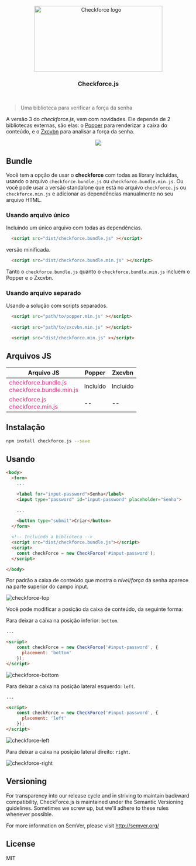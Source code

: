 <p align="center">
  <img src="https://user-images.githubusercontent.com/6599252/154813112-d055ce6e-d896-44b2-b45b-b91e12ca36b7.svg" alt="Checkforce logo" width="350" height="180">
</p>

<h3 align="center">Checkforce.js</h3>
<br/>

<!-- [![BCH compliance](https://bettercodehub.com/edge/badge/dejaneves/checkforce.js)](https://bettercodehub.com)
[![Build Status](https://travis-ci.org/dejaneves/checkforce.js.svg?branch=master)](https://travis-ci.org/dejaneves/checkforce.js) -->

> Uma biblioteca para verificar a força da senha

A versão 3 do *checkforce.js*, vem com novidades. Ele depende de 2 bibliotecas externas, são elas: o [Popper](https://popper.js.org/) para renderizar a caixa do conteúdo, e o [Zxcvbn](https://github.com/dropbox/zxcvbn) para analisar a força da senha.

<p align="center">
  <img  src="https://user-images.githubusercontent.com/6599252/154813307-c0f323a4-3f69-468c-9d8f-1537ab66870a.png">
</p>

## Bundle

Você tem a opção de usar o **checkforce** com todas as library incluídas, usando o arquivo `checkforce.bundle.js` ou `checkforce.bundle.min.js`. Ou você pode usar a versão standalone que está no arquivo `checkforce.js` ou `checkforce.min.js` e adicionar as dependências manualmente no seu arquivo HTML.

### Usando arquivo único

Incluindo um único arquivo com todas as dependências.

```html
  <script src="dist/checkforce.bundle.js" ></script>
```

versão minificada.

```html
  <script src="dist/checkforce.bundle.min.js" ></script>
```

Tanto o `checkforce.bundle.js` quanto o `checkforce.bundle.min.js` incluem o Popper e o Zxcvbn. 

### Usando arquivo separado

Usando a solução com scripts separados.

```html
  <script src="path/to/popper.min.js" ></script>
  
  <script src="path/to/zxcvbn.min.js" ></script>

  <script src="dist/checkforce.min.js" ></script>
```

## Arquivos JS

| Arquivo JS      | Popper | Zxcvbn
| ----------- | ----------- | ----------- |
| <span style="color: #d63384;">checkforce.bundle.js <br/> checkforce.bundle.min.js</span>      | Incluído       | Incluído
| <span style="color: #d63384;">checkforce.js <br/> checkforce.min.js</span>     | --       | --           


## Instalação

```sh
npm install checkforce.js --save
```

## Usando

```html
<body>
  <form>
    ...

    <label for="input-password">Senha</label>
    <input type="password" id="input-password" placeholder="Senha">
    
    ...

    <button type="submit">Criar</button>
  </form>

  <!-- Incluindo a biblioteca -->
  <script src="dist/checkforce.bundle.js"></script>
  <script>
    const checkForce = new CheckForce('#input-password');
  </script>

</body>
```

Por padrão a caixa de conteúdo que mostra o *nível/força* da senha aparece na parte superior do campo input.

![checkforce-top](https://user-images.githubusercontent.com/6599252/154812763-e5d73981-1bc2-44fd-bfcb-a0865379c3a8.png)

Você pode modificar a posição da caixa de conteúdo, da seguinte forma:

Para deixar a caixa na posição inferior: `bottom`.

```html
...

<script>
    const checkForce = new CheckForce('#input-password', {
      placement: 'bottom'
    });
</script>
```

![checkforce-bottom](https://user-images.githubusercontent.com/6599252/154812953-99c3b90b-bd4d-466a-9098-2927495fd45d.png)

Para deixar a caixa na posição lateral esquerdo: `left`.

```html
...

<script>
    const checkForce = new CheckForce('#input-password', {
      placement: 'left'
    });
</script>
```

![checkforce-left](https://user-images.githubusercontent.com/6599252/154813023-3d23b354-e7c9-45cd-9282-5051207c520f.png)

Para deixar a caixa na posição lateral direito: `right`.

![checkforce-right](https://user-images.githubusercontent.com/6599252/154813071-3190fcec-a31d-4283-a98e-528cf6155476.png)



## Versioning
For transparency into our release cycle and in striving to maintain backward compatibility, CheckForce.js is maintained under the Semantic Versioning guidelines. Sometimes we screw up, but we'll adhere to these rules whenever possible.

For more information on SemVer, please visit <http://semver.org/>

## License
MIT
